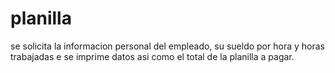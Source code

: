 # planilla
se solicita la informacion personal del empleado, su sueldo por hora y horas trabajadas e se imprime  datos asi como el total de la planilla a pagar.
